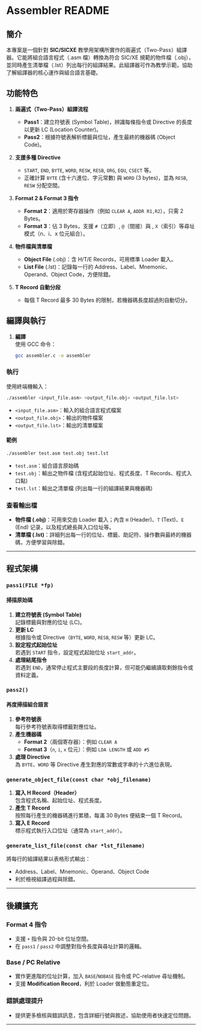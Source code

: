 # Assembler README

## 簡介

本專案是一個針對 **SIC/SICXE** 教學用架構所實作的兩遍式（Two-Pass）組譯器。它能將組合語言程式（.asm 檔）轉換為符合 SIC/XE 規範的物件檔（.obj），並同時產生清單檔（.lst）列出每行的組譯結果。此組譯器可作為教學示範，協助了解組譯器的核心運作與組合語言基礎。

## 功能特色

1. **兩遍式（Two-Pass）組譯流程**

   - **Pass1**：建立符號表 (Symbol Table)，辨識每條指令或 Directive 的長度以更新 LC (Location Counter)。
   - **Pass2**：根據符號表解析標籤與位址，產生最終的機器碼 (Object Code)。

2. **支援多種 Directive**

   - `START`, `END`, `BYTE`, `WORD`, `RESW`, `RESB`, `ORG`, `EQU`, `CSECT` 等。
   - 正確計算 `BYTE` (含十六進位、字元常數) 與 `WORD` (3 bytes)，並為 `RESB`, `RESW` 分配空間。

3. **Format 2 & Format 3 指令**

   - **Format 2**：適用於寄存器操作（例如 `CLEAR A`, `ADDR R1,R2`），只需 2 Bytes。
   - **Format 3**：佔 3 Bytes，支援 `#`（立即）, `@`（間接）與 , `X`（索引）等尋址模式（n、i、x 位元組合）。

4. **物件檔與清單檔**

   - **Object File** (.obj)：含 H/T/E Records，可用標準 Loader 載入。
   - **List File** (.lst)：記錄每一行的 Address、Label、Mnemonic、Operand、Object Code，方便除錯。

5. **T Record 自動分段**
   - 每個 T Record 最多 30 Bytes 的限制，若機器碼長度超過則自動切分。

## 編譯與執行

1. **編譯**  
   使用 GCC 命令：
   ```bash
   gcc assembler.c -o assembler
   ```

### 執行

使用終端機輸入：

```bash
./assembler <input_file.asm> <output_file.obj> <output_file.lst>
```

- `<input_file.asm>`：輸入的組合語言程式檔案
- `<output_file.obj>`：輸出的物件檔案
- `<output_file.lst>`：輸出的清單檔案

#### 範例

```bash
./assembler test.asm test.obj test.lst
```

- `test.asm`：組合語言原始碼
- `test.obj`：輸出之物件檔 (含程式起始位址、程式長度、T Records、程式入口點)
- `test.lst`：輸出之清單檔 (列出每一行的組譯結果與機器碼)

### 查看輸出檔

- **物件檔 (.obj)**：可用來交由 Loader 載入；內含 `H` (Header)、`T` (Text)、`E` (End) 记录，以及程式總長與入口位址等。
- **清單檔 (.lst)**：詳細列出每一行的位址、標籤、助記符、操作數與最終的機器碼，方便學習與除錯。

---

## 程式架構

### `pass1(FILE *fp)`

#### 掃描原始碼

1. **建立符號表 (Symbol Table)**  
   記錄標籤與對應的位址 (LC)。
2. **更新 LC**  
   根據指令或 Directive（`BYTE`, `WORD`, `RESB`, `RESW` 等）更新 LC。
3. **設定程式起始位址**  
   若遇到 `START` 指令，設定程式起始位址 `start_addr`。
4. **處理結尾指令**  
   若遇到 `END`，通常停止程式主要段的長度計算，但可能仍繼續讀取剩餘指令或資料定義。

### `pass2()`

#### 再度掃描組合語言

1. **參考符號表**  
   每行參考符號表取得標籤對應位址。
2. **產生機器碼**
   - **Format 2**（兩個寄存器）：例如 `CLEAR A`
   - **Format 3**（`n`, `i`, `x` 位元）：例如 `LDA LENGTH` 或 `ADD #5`
3. **處理 Directive**  
   為 `BYTE`、`WORD` 等 Directive 產生對應的常數或字串的十六進位表現。

### `generate_object_file(const char *obj_filename)`

1. **寫入 H Record（Header）**  
   包含程式名稱、起始位址、程式長度。
2. **產生 T Record**  
   按照每行產生的機器碼進行累積，每滿 30 Bytes 便結束一個 T Record。
3. **寫入 E Record**  
   標示程式執行入口位址（通常為 `start_addr`）。

### `generate_list_file(const char *lst_filename)`

將每行的組譯結果以表格形式輸出：

- Address、Label、Mnemonic、Operand、Object Code
- 利於檢視組譯過程與除錯。

---

## 後續擴充

### Format 4 指令

- 支援 `+` 指令與 20-bit 位址空間。
- 在 `pass1` / `pass2` 中調整對指令長度與尋址計算的邏輯。

### Base / PC Relative

- 實作更進階的位址計算，加入 `BASE`/`NOBASE` 指令或 PC-relative 尋址機制。
- 支援 **Modification Record**，利於 Loader 做動態重定位。

### 錯誤處理提升

- 提供更多檢核與錯誤訊息，包含詳細行號與敘述，協助使用者快速定位問題。

---
